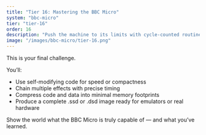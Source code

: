 ```yaml
---
title: "Tier 16: Mastering the BBC Micro"
system: "bbc-micro"
tier: "tier-16"
order: 16
description: "Push the machine to its limits with cycle-counted routines, self-modifying code, and final builds packaged for distribution."
image: "/images/bbc-micro/tier-16.png"
---
```


This is your final challenge.

You’ll:
- Use self-modifying code for speed or compactness
- Chain multiple effects with precise timing
- Compress code and data into minimal memory footprints
- Produce a complete .ssd or .dsd image ready for emulators or real hardware

Show the world what the BBC Micro is truly capable of — and what you’ve learned.

